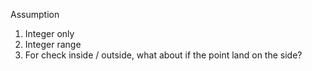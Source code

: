 Assumption
1. Integer only
2. Integer range
3. For check inside / outside, what about if the point land on the side?


